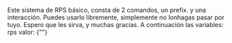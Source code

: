 Este sistema de RPS básico, consta de 2 comandos, un prefix. y una interacción. Puedes usarlo libremente, simplemente no lonhagas pasar por tuyo. Espero que les sirva, y muchas gracias.
A continuación las variables:
rps valor: {""}
